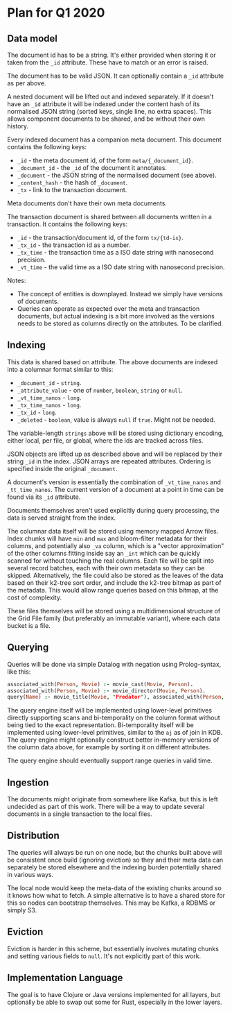 # Plan for Q1 2020

## Data model

The document id has to be a string. It's either provided when storing
it or taken from the `_id` attribute. These have to match or an error
is raised.

The document has to be valid JSON. It can optionally contain a `_id`
attribute as per above.

A nested document will be lifted out and indexed separately. If it
doesn't have an `_id` attribute it will be indexed under the content
hash of its normalised JSON string (sorted keys, single line, no extra
spaces). This allows component documents to be shared, and be without
their own history.

Every indexed document has a companion meta document. This document
contains the following keys:

* `_id` - the meta document id, of the form `meta/{_document_id}`.
* `_document_id` - the `_id` of the document it annotates.
* `_document` - the JSON string of the normalised document (see above).
* `_content_hash` - the hash of `_document`.
* `_tx` - link to the transaction document.

Meta documents don't have their own meta documents.

The transaction document is shared between all documents written in a
transaction. It contains the following keys:

* `_id` - the transaction/document id, of the form `tx/{td-ix}`.
* `_tx_id` - the transaction id as a number.
* `_tx_time` - the transaction time as a ISO date string with nanosecond precision.
* `_vt_time` - the valid time as a ISO date string with nanosecond precision.

Notes:
* The concept of entities is downplayed. Instead we simply have
  versions of documents.
* Queries can operate as expected over the meta and transaction
  documents, but actual indexing is a bit more involved as the
  versions needs to be stored as columns directly on the
  attributes. To be clarified.

## Indexing

This data is shared based on attribute. The above documents are
indexed into a columnar format similar to this:

* `_document_id` - `string`.
* `_attribute_value` - one of `number`, `boolean`, `string` or `null`.
* `_vt_time_nanos` - `long`.
* `_tx_time_nanos` - `long`.
* `_tx_id` - `long`.
* `_deleted` - `boolean`, value is always `null` if `true`. Might not
  be needed.

The variable-length `strings` above will be stored using dictionary
encoding, either local, per file, or global, where the ids are tracked
across files.

JSON objects are lifted up as described above and will be replaced by
their string `_id` in the index. JSON arrays are repeated
attributes. Ordering is specified inside the original `_document`.

A document's version is essentially the combination of
`_vt_time_nanos` and `_tt_time_nanos`. The current version of a
document at a point in time can be found via its `_id` attribute.

Documents themselves aren't used explicitly during query processing,
the data is served straight from the index.

The columnar data itself will be stored using memory mapped Arrow
files. Index chunks will have `min` and `max` and bloom-filter
metadata for their columns, and potentially also `_va` column, which
is a "vector approximation" of the other columns fitting inside say an
`_int` which can be quickly scanned for without touching the real
columns. Each file will be split into several record batches, each
with their own metadata so they can be skipped. Alternatively, the
file could also be stored as the leaves of the data based on their
k2-tree sort order, and include the k2-tree bitmap as part of the
metadata. This would allow range queries based on this bitmap, at the
cost of complexity.

These files themselves will be stored using a multidimensional
structure of the Grid File family (but preferably an immutable
variant), where each data bucket is a file.

## Querying

Queries will be done via simple Datalog with negation using
Prolog-syntax, like this:

```prolog
associated_with(Person, Movie) :- movie_cast(Movie, Person).
associated_with(Person, Movie) :- movie_director(Movie, Person).
query(Name) :- movie_title(Movie, "Predator"), associated_with(Person, Movie), person_name(Person, Name).
```

The query engine itself will be implemented using lower-level
primitives directly supporting scans and bi-temporality on the column
format without being tied to the exact representation. Bi-temporality
itself will be implemented using lower-level primitives, similar to
the `aj` as of join in KDB. The query engine might optionally
construct better in-memory versions of the column data above, for
example by sorting it on different attributes.

The query engine should eventually support range queries in valid
time.

## Ingestion

The documents might originate from somewhere like Kafka, but this is
left undecided as part of this work. There will be a way to update
several documents in a single transaction to the local files.

## Distribution

The queries will always be run on one node, but the chunks built above
will be consistent once build (ignoring eviction) so they and their
meta data can separately be stored elsewhere and the indexing burden
potentially shared in various ways.

The local node would keep the meta-data of the existing chunks around
so it knows how what to fetch. A simple alternative is to have a
shared store for this so nodes can bootstrap themselves. This may be
Kafka, a RDBMS or simply S3.

## Eviction

Eviction is harder in this scheme, but essentially involves mutating
chunks and setting various fields to `null`. It's not explicitly part
of this work.

## Implementation Language

The goal is to have Clojure or Java versions implemented for all
layers, but optionally be able to swap out some for Rust, especially
in the lower layers.
